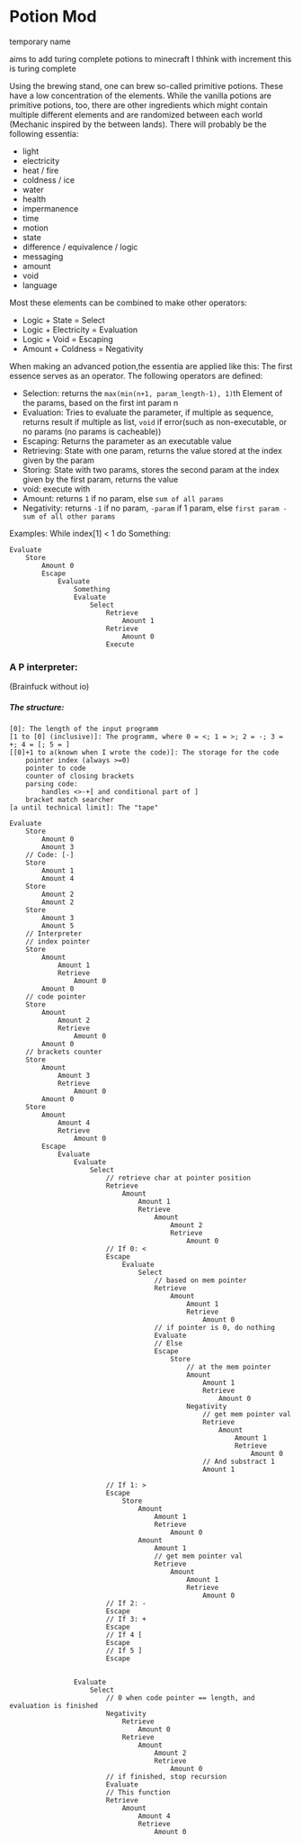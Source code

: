 # Potion Mod
temporary name

aims to add turing complete potions to minecraft
I thhink with increment this is turing complete

Using the brewing stand, one can brew so-called primitive potions.
These have a low concentration of the elements.
While the vanilla potions are primitive potions, too,
there are other ingredients which might contain multiple different elements and are randomized between each world
(Mechanic inspired by the between lands).
There will probably be the following essentia:
 - light
 - electricity
 - heat / fire
 - coldness / ice
 - water
 - health
 - impermanence
 - time
 - motion
 - state
 - difference / equivalence / logic
 - messaging
 - amount
 - void
 - language

Most these elements can be combined to make other operators:
 - Logic + State = Select
 - Logic + Electricity = Evaluation
 - Logic + Void = Escaping
 - Amount + Coldness = Negativity

When making an advanced potion,the essentia are applied like this:
The first essence serves as an operator. The following operators are defined:
 - Selection: returns the `max(min(n+1, param_length-1), 1)`th Element of the params, based on the first int param n
 - Evaluation: Tries to evaluate the parameter, if multiple as sequence, returns result if multiple as list, `void` if error(such as non-executable, or no params (no params is cacheable))
 - Escaping: Returns the parameter as an executable value
 - Retrieving: State with one param, returns the value stored at the index given by the param
 - Storing: State with two params, stores the second param at the index given by the first param, returns the value
 - void: execute with
 - Amount: returns `1` if no param, else `sum of all params`
 - Negativity: returns `-1` if no param, `-param` if 1 param, else `first param - sum of all other params`

Examples:
While index[1] < 1 do Something:
```
Evaluate
    Store
        Amount 0
        Escape
            Evaluate
                Something
                Evaluate
                    Select
                        Retrieve
                            Amount 1
                        Retrieve
                            Amount 0
                        Execute
```
### A P interpreter:
(Brainfuck without io)

##### The structure:
```
[0]: The length of the input programm
[1 to [0] (inclusive)]: The programm, where 0 = <; 1 = >; 2 = -; 3 = +; 4 = [; 5 = ]
[[0]+1 to a(known when I wrote the code)]: The storage for the code
    pointer index (always >=0)
    pointer to code
    counter of closing brackets
    parsing code:
        handles <>-+[ and conditional part of ]
    bracket match searcher
[a until technical limit]: The "tape"
```
```
Evaluate
    Store
        Amount 0
        Amount 3
    // Code: [-]
    Store
        Amount 1
        Amount 4
    Store
        Amount 2
        Amount 2
    Store
        Amount 3
        Amount 5
    // Interpreter
    // index pointer
    Store
        Amount
            Amount 1
            Retrieve
                Amount 0
        Amount 0
    // code pointer
    Store
        Amount
            Amount 2
            Retrieve
                Amount 0
        Amount 0
    // brackets counter
    Store
        Amount
            Amount 3
            Retrieve
                Amount 0
        Amount 0
    Store
        Amount
            Amount 4
            Retrieve
                Amount 0
        Escape
            Evaluate
                Evaluate
                    Select
                        // retrieve char at pointer position
                        Retrieve
                            Amount
                                Amount 1
                                Retrieve
                                    Amount
                                        Amount 2
                                        Retrieve
                                            Amount 0
                        // If 0: <
                        Escape
                            Evaluate
                                Select
                                    // based on mem pointer
                                    Retrieve
                                        Amount
                                            Amount 1
                                            Retrieve
                                                Amount 0
                                    // if pointer is 0, do nothing
                                    Evaluate
                                    // Else
                                    Escape
                                        Store
                                            // at the mem pointer
                                            Amount
                                                Amount 1
                                                Retrieve
                                                    Amount 0
                                            Negativity
                                                // get mem pointer val
                                                Retrieve
                                                    Amount
                                                        Amount 1
                                                        Retrieve
                                                            Amount 0
                                                // And substract 1
                                                Amount 1

                        // If 1: >
                        Escape
                            Store
                                Amount
                                    Amount 1
                                    Retrieve
                                        Amount 0
                                Amount
                                    Amount 1
                                    // get mem pointer val
                                    Retrieve
                                        Amount
                                            Amount 1
                                            Retrieve
                                                Amount 0
                        // If 2: -
                        Escape
                        // If 3: +
                        Escape
                        // If 4 [
                        Escape
                        // If 5 ]
                        Escape


                Evaluate
                    Select
                        // 0 when code pointer == length, and evaluation is finished
                        Negativity
                            Retrieve
                                Amount 0
                            Retrieve
                                Amount
                                    Amount 2
                                    Retrieve
                                        Amount 0
                        // if finished, stop recursion
                        Evaluate
                        // This function
                        Retrieve
                            Amount
                                Amount 4
                                Retrieve
                                    Amount 0
```
